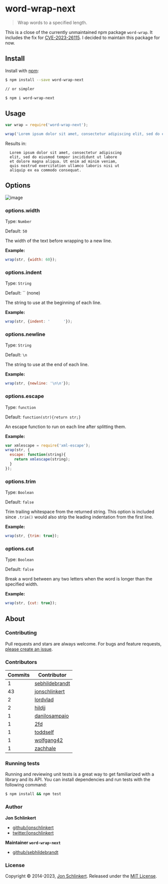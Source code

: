 # word-wrap-next

> Wrap words to a specified length.

This is a close of the currently unmaintained npm package `word-wrap`. It includes the fix for [CVE-2023-26115](https://nvd.nist.gov/vuln/detail/CVE-2023-26115). I decided to maintain this package for now.

## Install

Install with [npm](https://www.npmjs.com/):

```sh
$ npm install --save word-wrap-next

// or simpler

$ npm i word-wrap-next
```

## Usage

```js
var wrap = require('word-wrap-next');

wrap('Lorem ipsum dolor sit amet, consectetur adipiscing elit, sed do eiusmod tempor incididunt ut labore et dolore magna aliqua. Ut enim ad minim veniam, quis nostrud exercitation ullamco laboris nisi ut aliquip ex ea commodo consequat.');
```

Results in:

```
  Lorem ipsum dolor sit amet, consectetur adipiscing
  elit, sed do eiusmod tempor incididunt ut labore
  et dolore magna aliqua. Ut enim ad minim veniam,
  quis nostrud exercitation ullamco laboris nisi ut
  aliquip ex ea commodo consequat.
```

## Options

![image](https://cloud.githubusercontent.com/assets/383994/6543728/7a381c08-c4f6-11e4-8b7d-b6ba197569c9.png)

### options.width

Type: `Number`

Default: `50`

The width of the text before wrapping to a new line.

**Example:**

```js
wrap(str, {width: 60});
```

### options.indent

Type: `String`

Default: `` (none)

The string to use at the beginning of each line.

**Example:**

```js
wrap(str, {indent: '      '});
```

### options.newline

Type: `String`

Default: `\n`

The string to use at the end of each line.

**Example:**

```js
wrap(str, {newline: '\n\n'});
```

### options.escape

Type: `function`

Default: `function(str){return str;}`

An escape function to run on each line after splitting them.

**Example:**

```js
var xmlescape = require('xml-escape');
wrap(str, {
  escape: function(string){
    return xmlescape(string);
  }
});
```

### options.trim

Type: `Boolean`

Default: `false`

Trim trailing whitespace from the returned string. This option is included since `.trim()` would also strip the leading indentation from the first line.

**Example:**

```js
wrap(str, {trim: true});
```

### options.cut

Type: `Boolean`

Default: `false`

Break a word between any two letters when the word is longer than the specified width.

**Example:**

```js
wrap(str, {cut: true});
```

## About

### Contributing

Pull requests and stars are always welcome. For bugs and feature requests, [please create an issue](../../issues/new).

### Contributors

| **Commits** | **Contributor**                                     |
| ----------- | --------------------------------------------------- |
| 1           | [sebhildebrandt](https://github.com/sebhildebrandt) |
| 43          | [jonschlinkert](https://github.com/jonschlinkert)   |
| 2           | [lordvlad](https://github.com/lordvlad)             |
| 2           | [hildjj](https://github.com/hildjj)                 |
| 1           | [danilosampaio](https://github.com/danilosampaio)   |
| 1           | [2fd](https://github.com/2fd)                       |
| 1           | [toddself](https://github.com/toddself)             |
| 1           | [wolfgang42](https://github.com/wolfgang42)         |
| 1           | [zachhale](https://github.com/zachhale)             |

### Running tests

Running and reviewing unit tests is a great way to get familiarized with a library and its API. You can install dependencies and run tests with the following command:

```sh
$ npm install && npm test
```

### Author

**Jon Schlinkert**

* [github/jonschlinkert](https://github.com/jonschlinkert)
* [twitter/jonschlinkert](https://twitter.com/jonschlinkert)

**Maintainer `word-wrap-next`**

* [github/sebhildebrandt](https://github.com/sebhildebrandt)

### License

Copyright © 2014-2023, [Jon Schlinkert](https://github.com/jonschlinkert).
Released under the [MIT License](LICENSE).
